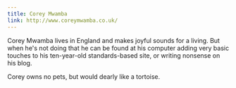 ```yaml
---
title: Corey Mwamba
link: http://www.coreymwamba.co.uk/
---
```


Corey Mwamba lives in England and makes joyful sounds for a living. But when he's not doing that he can be found at his computer adding very basic touches to his ten-year-old standards-based site, or writing nonsense on his blog.

Corey owns no pets, but would dearly like a tortoise.